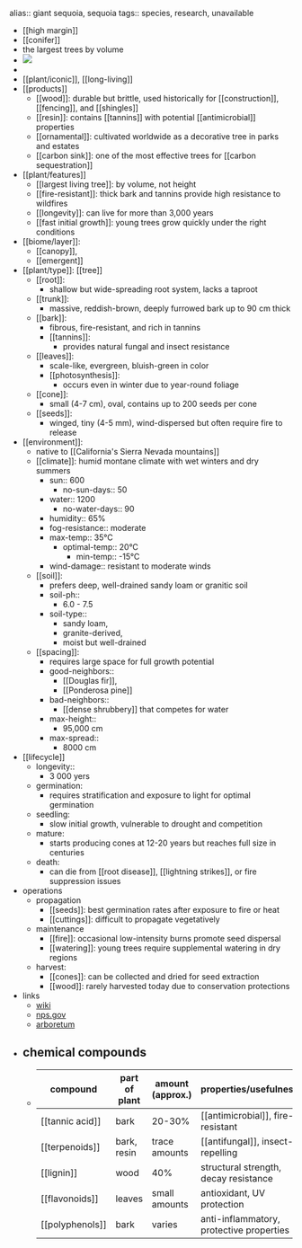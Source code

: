 alias:: giant sequoia, sequoia
tags:: species, research, unavailable

- [[high margin]]
- [[conifer]]
- the largest trees by volume
- ![](https://peach-geographical-bat-397.mypinata.cloud/ipfs/QmZj7RNtjgsQ14pvjt2rv1DwPDjHndcZVpaRzNdSKk9ZNE)
-
- [[plant/iconic]], [[long-living]]
- [[products]]
	- [[wood]]: durable but brittle, used historically for [[construction]], [[fencing]], and [[shingles]]
	- [[resin]]: contains [[tannins]] with potential [[antimicrobial]] properties
	- [[ornamental]]: cultivated worldwide as a decorative tree in parks and estates
	- [[carbon sink]]: one of the most effective trees for [[carbon sequestration]]
- [[plant/features]]
	- [[largest living tree]]: by volume, not height
	- [[fire-resistant]]: thick bark and tannins provide high resistance to wildfires
	- [[longevity]]: can live for more than 3,000 years
	- [[fast initial growth]]: young trees grow quickly under the right conditions
- [[biome/layer]]:
	- [[canopy]],
	- [[emergent]]
- [[plant/type]]: [[tree]]
	- [[root]]:
		- shallow but wide-spreading root system, lacks a taproot
	- [[trunk]]:
		- massive, reddish-brown, deeply furrowed bark up to 90 cm thick
	- [[bark]]:
		- fibrous, fire-resistant, and rich in tannins
		- [[tannins]]:
			- provides natural fungal and insect resistance
	- [[leaves]]:
		- scale-like, evergreen, bluish-green in color
		- [[photosynthesis]]:
			- occurs even in winter due to year-round foliage
	- [[cone]]:
		- small (4-7 cm), oval, contains up to 200 seeds per cone
	- [[seeds]]:
		- winged, tiny (4-5 mm), wind-dispersed but often require fire to release
- [[environment]]:
	- native to [[California's Sierra Nevada mountains]]
	- [[climate]]: humid montane climate with wet winters and dry summers
		- sun:: 600
			- no-sun-days:: 50
		- water:: 1200
			- no-water-days:: 90
		- humidity:: 65%
		- fog-resistance:: moderate
		- max-temp:: 35°C
			- optimal-temp:: 20°C
				- min-temp:: -15°C
		- wind-damage:: resistant to moderate winds
	- [[soil]]:
		- prefers deep, well-drained sandy loam or granitic soil
		- soil-ph::
			- 6.0 - 7.5
		- soil-type::
			- sandy loam,
			- granite-derived,
			- moist but well-drained
	- [[spacing]]:
		- requires large space for full growth potential
		- good-neighbors::
			- [[Douglas fir]],
			- [[Ponderosa pine]]
		- bad-neighbors::
			- [[dense shrubbery]] that competes for water
		- max-height::
			- 95,000 cm
		- max-spread::
			- 8000 cm
- [[lifecycle]]
	- longevity::
		- 3 000 yers
	- germination:
		- requires stratification and exposure to light for optimal germination
	- seedling:
		- slow initial growth, vulnerable to drought and competition
	- mature:
		- starts producing cones at 12-20 years but reaches full size in centuries
	- death:
		- can die from [[root disease]], [[lightning strikes]], or fire suppression issues
- operations
	- propagation
		- [[seeds]]: best germination rates after exposure to fire or heat
		- [[cuttings]]: difficult to propagate vegetatively
	- maintenance
		- [[fire]]: occasional low-intensity burns promote seed dispersal
		- [[watering]]: young trees require supplemental watering in dry regions
	- harvest:
		- [[cones]]: can be collected and dried for seed extraction
		- [[wood]]: rarely harvested today due to conservation protections
- links
	- [wiki](https://en.wikipedia.org/wiki/Sequoiadendron_giganteum)
	- [nps.gov](https://www.nps.gov/seki/learn/nature/bigtrees.htm)
	- [arboretum](https://www.arboretum.harvard.edu/sequoiadendron-giganteum/)
- ## chemical compounds
	- | **compound** | **part of plant** | **amount (approx.)** | **properties/usefulness** |
	  |---|---|---|---|
	  | [[tannic acid]] | bark | 20-30% | [[antimicrobial]], fire-resistant |
	  | [[terpenoids]] | bark, resin | trace amounts | [[antifungal]], insect-repelling |
	  | [[lignin]] | wood | 40% | structural strength, decay resistance |
	  | [[flavonoids]] | leaves | small amounts | antioxidant, UV protection |
	  | [[polyphenols]] | bark | varies | anti-inflammatory, protective properties |